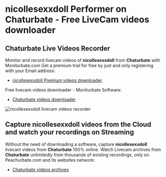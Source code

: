 # nicollesexxdoll Performer on Chaturbate - Free LiveCam videos downloader

## Chaturbate Live Videos Recorder

Monitor and record livecam videos of **nicollesexxdoll** from **Chaturbate** with Moniturbate.com
Get a premium trial for free by just and only registering with your Email address:
* [nicollesexxdoll Premium videos downloader](https://moniturbate.com/request-demo-licence-key.html)

Free livecam videos downloader - Moniturbate Software:
* [Chaturbate videos downloader](https://moniturbate.com/moniturbate-download-software.html)

![nicollesexxdoll livecam videos recorder](https://peachurnet.com/templates/moniturbate-software.png)


## Capture nicollesexxdoll videos from the Cloud and watch your recordings on Streaming

Without the need of downloading a software, capture **nicollesexxdoll** livecam videos from **Chaturbate** 100% online.
Watch Livecam archives from **Chaturbate** unlimitedly from thousands of existing recordings, only on Peachurbate.com and its websites network:
* [Chaturbate videos archives](https://peachurnet.com/)